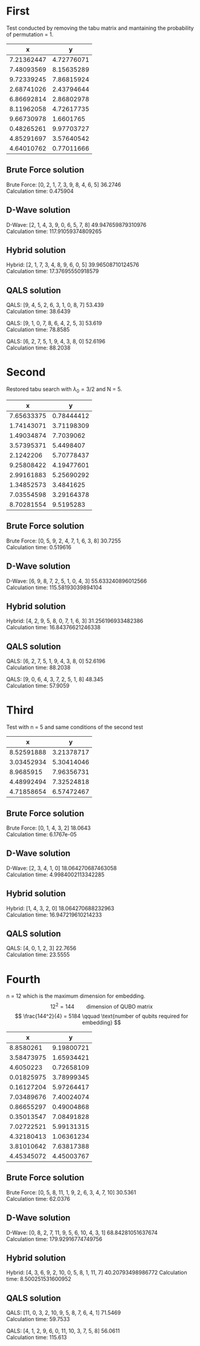 ﻿
# First
Test conducted by removing the tabu matrix and mantaining the probability of permutation = 1.

|     x    |     y     |
|----------|-----------|
|7.21362447| 4.72776071|
|7.48093569| 8.15635289|
|9.72339245| 7.86815924|
|2.68741026| 2.43794644|
|6.86692814| 2.86802978|
|8.11962058| 4.72617735|
|9.66730978| 1.6601765 |
|0.48265261| 9.97703727|
|4.85291697| 3.57640542|
|4.64010762| 0.77011666|

## Brute Force solution
Brute Force: [0, 2, 1, 7, 3, 9, 8, 4, 6, 5] 36.2746 \
Calculation time: 0.475904

## D-Wave solution
D-Wave: [2, 1, 4, 3, 9, 0, 6, 5, 7, 8] 49.947659879310976 \
Calculation time: 117.91059374809265

## Hybrid solution
Hybrid: [2, 1, 7, 3, 4, 8, 9, 6, 0, 5] 39.96508710124576 \
Calculation time: 17.37695550918579

## QALS solution
QALS: [9, 4, 5, 2, 6, 3, 1, 0, 8, 7] 53.439\
Calculation time: 38.6439

QALS: [9, 1, 0, 7, 8, 6, 4, 2, 5, 3] 53.619\
Calculation time: 78.8585

QALS: [6, 2, 7, 5, 1, 9, 4, 3, 8, 0] 52.6196\
Calculation time: 88.2038

# Second
Restored tabu search with $\lambda_0 = 3 / 2$ and N = 5.

|     x    |     y     |
|----------|-----------|
|7.65633375| 0.78444412|
|1.74143071| 3.71198309|
|1.49034874| 7.7039062 |
|3.57395371| 5.4498407 |
|2.1242206 | 5.70778437|
|9.25808422| 4.19477601|
|2.99161883| 5.25690292|
|1.34852573| 3.4841625 |
|7.03554598| 3.29164378|
|8.70281554| 9.5195283 |

## Brute Force solution
Brute Force: [0, 5, 9, 2, 4, 7, 1, 6, 3, 8] 30.7255 \
Calculation time: 0.519616

## D-Wave solution
D-Wave: [6, 9, 8, 7, 2, 5, 1, 0, 4, 3] 55.633240896012566 \
Calculation time: 115.58193039894104

## Hybrid solution
Hybrid: [4, 2, 9, 5, 8, 0, 7, 1, 6, 3] 31.256196933482386 \
Calculation time: 16.84376621246338

## QALS solution
QALS: [6, 2, 7, 5, 1, 9, 4, 3, 8, 0] 52.6196 \
Calculation time: 88.2038

QALS: [9, 0, 6, 4, 3, 7, 2, 5, 1, 8] 48.345 \
Calculation time: 57.9059

# Third
Test with n = 5 and same conditions of the second test

|     x    |     y     |
|----------|-----------|
|8.52591888| 3.21378717|
|3.03452934| 5.30414046|
|8.9685915 | 7.96356731|
|4.48992494| 7.32524818|
|4.71858654| 6.57472467|

## Brute Force solution
Brute Force: [0, 1, 4, 3, 2] 18.0643 \
Calculation time: 6.1767e-05

## D-Wave solution
D-Wave: [2, 3, 4, 1, 0] 18.064270687463058 \
Calculation time: 4.9984002113342285

## Hybrid solution
Hybrid: [1, 4, 3, 2, 0] 18.064270688232963 \
Calculation time: 16.947219610214233

## QALS solution
QALS: [4, 0, 1, 2, 3] 22.7656 \
Calculation time: 23.5555


# Fourth
n = 12 which is the maximum dimension for embedding. 
$$
	12^2 = 144 \qquad \text{dimension of QUBO matrix}
$$
$$
	\frac{144^2}{4} = 5184 \qquad \text{number of qubits required for embedding}
$$

|     x    |     y     |
|----------|-----------|
|8.8580261 | 9.19800721|
|3.58473975| 1.65934421|
|4.6050223 | 0.72658109|
|0.01825975| 3.78999345|
|0.16127204| 5.97264417|
|7.03489676| 7.40024074|
|0.86655297| 0.49004868|
|0.35013547| 7.08491828|
|7.02722521| 5.99131315|
|4.32180413| 1.06361234|
|3.81010642| 7.63817388|
|4.45345072| 4.45003767|

## Brute Force solution
Brute Force: [0, 5, 8, 11, 1, 9, 2, 6, 3, 4, 7, 10] 30.5361 \
Calculation time: 62.0376

## D-Wave solution
D-Wave: [0, 8, 2, 7, 11, 9, 5, 6, 10, 4, 3, 1] 68.84281051637674 \
Calculation time: 179.92916774749756

## Hybrid solution
Hybrid: [4, 3, 6, 9, 2, 10, 0, 5, 8, 1, 11, 7] 40.20793498986772
Calculation time: 8.500251531600952

## QALS solution
QALS: [11, 0, 3, 2, 10, 9, 5, 8, 7, 6, 4, 1] 71.5469 \
Calculation time: 59.7533

QALS: [4, 1, 2, 9, 6, 0, 11, 10, 3, 7, 5, 8] 56.0611 \
Calculation time: 115.613

